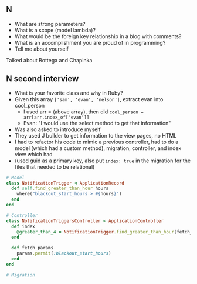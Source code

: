 ## N
- What are strong parameters?
- What is a scope (model lambda)?
- What would be the foreign key relationship in a blog with comments?
- What is an accomplishment you are proud of in programming?
- Tell me about yourself

Talked about Bottega and Chapinka

## N second interview
- What is your favorite class and why in Ruby?
- Given this array ```['sam', 'evan', 'nelson']```, extract evan into cool_person
  - I used arr = (above array), then did ```cool_person = arr[arr.index_of['evan']]```
  - Evan: "I would use the select method to get that information"
- Was also asked to introduce myself
- They used J builder to get information to the view pages, no HTML
- I had to refactor his code to mimic a previous controller, had to do a model (which had a custom method), migration, controller, and index view which had
- (used guid as a primary key, also put ```index: true``` in the migration for the files that needed to be relational)

```Ruby
# Model
class NotificationTrigger < ApplicationRecord
  def self.find_greater_than_hour hours
    where("blackout_start_hours > #{hours}")
  end
end

# Controller
class NotificationTriggersController < ApplicationController
  def index
    @greater_than_4 = NotificationTrigger.find_greater_than_hour(fetch_params)
  end

  def fetch_params
    params.permit(:blackout_start_hours)
  end
end

# Migration
```
